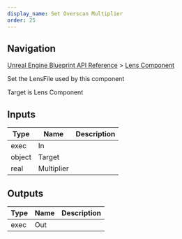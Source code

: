 ```yaml
---
display_name: Set Overscan Multiplier
order: 25
---
```

## Navigation

[Unreal Engine Blueprint API Reference](https://dev.epicgames.com/documentation/en-us/unreal-engine/BlueprintAPI) > [Lens Component](https://dev.epicgames.com/documentation/en-us/unreal-engine/BlueprintAPI/LensComponent)

Set the LensFile used by this component

Target is Lens Component

## Inputs

| Type | Name | Description |
| --- | --- | --- |
| exec | In |  |
| object | Target |  |
| real | Multiplier |  |

## Outputs

| Type | Name | Description |
| --- | --- | --- |
| exec | Out |  |

